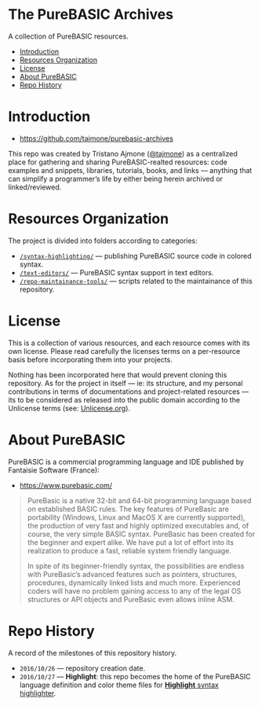 The PureBASIC Archives
======================

A collection of PureBASIC resources.

<!-- #toc -->
-   [Introduction](#introduction)
-   [Resources Organization](#resources-organization)
-   [License](#license)
-   [About PureBASIC](#about-purebasic)
-   [Repo History](#repo-history)

<!-- /toc -->
Introduction
============

-   <https://github.com/tajmone/purebasic-archives>

This repo was created by Tristano Ajmone ([@tajmone](https://github.com/tajmone)) as a centralized place for gathering and sharing PureBASIC-realted resources: code examples and snippets, libraries, tutorials, books, and links — anything that can simplify a programmer’s life by either being herein archived or linked/reviewed.

Resources Organization
======================

The project is divided into folders according to categories:

-   [`/syntax-highlighting/`](./syntax-highlighting/) — publishing PureBASIC source code in colored syntax.
-   [`/text-editors/`](./text-editors/) — PureBASIC syntax support in text editors.
-   [`/repo-maintainance-tools/`](./repo-maintainance-tools/) — scripts related to the maintainance of this repository.

License
=======

This is a collection of various resources, and each resource comes with its own license. Please read carefully the licenses terms on a per-resource basis before incorporating them into your projects.

Nothing has been incorporated here that would prevent cloning this repository. As for the project in itself — ie: its structure, and my personal contributions in terms of documentations and project-related resources — its to be considered as released into the public domain according to the Unlicense terms (see: [Unlicense.org](http://unlicense.org/)).

About PureBASIC
===============

PureBASIC is a commercial programming language and IDE published by Fantaisie Software (France):

-   https://www.purebasic.com/

> PureBasic is a native 32-bit and 64-bit programming language based on established BASIC rules. The key features of PureBasic are portability (Windows, Linux and MacOS X are currently supported), the production of very fast and highly optimized executables and, of course, the very simple BASIC syntax. PureBasic has been created for the beginner and expert alike. We have put a lot of effort into its realization to produce a fast, reliable system friendly language.
>
> In spite of its beginner-friendly syntax, the possibilities are endless with PureBasic’s advanced features such as pointers, structures, procedures, dynamically linked lists and much more. Experienced coders will have no problem gaining access to any of the legal OS structures or API objects and PureBasic even allows inline ASM.

Repo History
============

A record of the milestones of this repository history.

-   `2016/10/26` — repository creation date.
-   `2016/10/27` — **Highlight**: this repo becomes the home of the PureBASIC language definition and color theme files for [**Highlight** syntax highlighter](./syntax-highlighting/highlight/).

